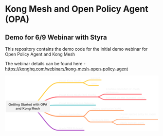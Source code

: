 # Kong Mesh and Open Policy Agent (OPA) 

## Demo for 6/9 Webinar with Styra 

This repository contains the demo code for the initial demo webinar for Open Policy Agent and Kong Mesh

The webinar details can be found here - https://konghq.com/webinars/kong-mesh-open-policy-agent

![Kong Mesh and OPA](kong-mesh-opa.png)
